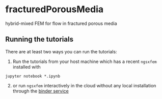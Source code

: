 # fracturedPorousMedia
hybrid-mixed FEM for flow in fractured porous media


## Running the tutorials
There are at least two ways you can run the tutorials:
1. Run the tutorials from your host machine which has a recent `ngsxfem` installed with 
``` {.shell}
jupyter notebook *.ipynb
```

2. or run `ngsxfem` interactively in the cloud without any local installation through the [binder service](
    https://hub.gke2.mybinder.org/user/gridfunction-fr-uredporousmedia-4wc5zecl/notebooks/hydrocoin.ipynb) 
